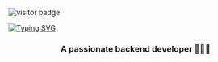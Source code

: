 ![visitor badge](https://visitor-badge.laobi.icu/badge?page_id=merlovelace&left_color=pink&right_color=%23F94877) 

<a href="https://git.io/typing-svg"><img src="https://readme-typing-svg.herokuapp.com?font=Righteous&pause=1000&color=554D53&multiline=true&width=435&lines=If%2C+at+first%2C+you+do+not+succeed%2C+call+it+version+1.0." alt="Typing SVG" /></a>

<h3 align="center">A passionate backend developer 👩🏻‍💻</h3>

